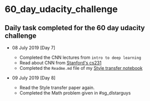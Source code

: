 # 60_day_udacity_challenge

## Daily task completed for the 60 day udacity challenge
 
- 08 July 2019 [Day 7]
    - Completed the CNN lectures from ```intro to deep learning```
    - Read about CNN from [Stanford's cs231](http://cs231n.github.io)
    - Completed the ```Readme.md``` file of my [Style transfer notebook](https://github.com/shikharvaish28/neural-style)

- 09 July 2019 [Day 8]
    - Read the Style transfer paper again.
    - Completed the Math problem given in #sg_dlstarguys